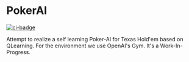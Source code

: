 # PokerAI

[![ci-badge]][ci]

Attempt to realize a self learning Poker-AI for Texas Hold'em based on QLearning. For the environment we use OpenAI's Gym.
It's a Work-In-Progress.

[ci-badge]: https://dev.azure.com/pokeraigym/PokerAIGym/_apis/build/status/pokeraigym.poker-ai?branchName=master
[ci]: https://dev.azure.com/pokeraigym/PokerAIGym/_build/latest?definitionId=3&branchName=master
